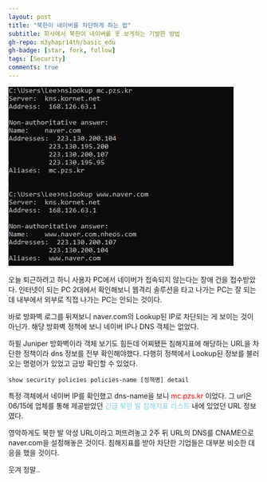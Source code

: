 ```yaml
---
layout: post
title: "북한이 네이버를 차단하게 하는 법"
subtitle: 회사에서 북한이 네이버를 못 보게하는 기발한 방법
gh-repo: m3yhapr14th/basic_edu
gh-badge: [star, fork, follow]
tags: [Security]
comments: true
---
```


![mc_pzs_kr](/assets/img/mc_pzs_kr.jpg)

오늘 퇴근하려고 하니 사용자 PC에서 네이버가 접속되지 않는다는 장애 건을 접수받았다.
인터넷이 되는 PC 2대에서 확인해보니 웹격리 솔루션을 타고 나가는 PC는 잘 되는데 내부에서 외부로 직접 나가는 PC는 안되는 것이다.


바로 방화벽 로그를 뒤져보니 naver.com의 Lookup된 IP로 차단되는 게 보이는 것이 아닌가.
해당 방화벽 정책에 보니 네이버 IP나 DNS 객체는 없었다.


하필 Juniper 방화벽이라 객체 보기도 힘든데 어찌됐든 침해지표에 해당하는 URL을 차단한 정책이라 dns 정보를 전부 확인해야했다.
다행히 정책에서 Lookup된 정보를 불러오는 명령어가 있었고 금방 확인할 수 있었다.

```
show security policies policies-name [정책명] detail
```

특정 객체에서 네이버 IP를 확인했고 dns-name을 보니 <font color=red>mc.pzs.kr</font> 이었다.
그 url은 06/15에 업체를 통해 제공받았던 <font color=skyblue>긴급 북한 발 침해지표 리스트</font> 내에 있었던 URL 정보였다.


영악하게도 북한 발 악성 URL이라고 퍼뜨려놓고 2주 뒤 URL의 DNS를 CNAME으로 naver.com을 설정해놓은 것이다.
침해지표를 받아 차단한 기업들은 대부분 비슷한 대응을 했을 것이다.


웃겨 정말..

